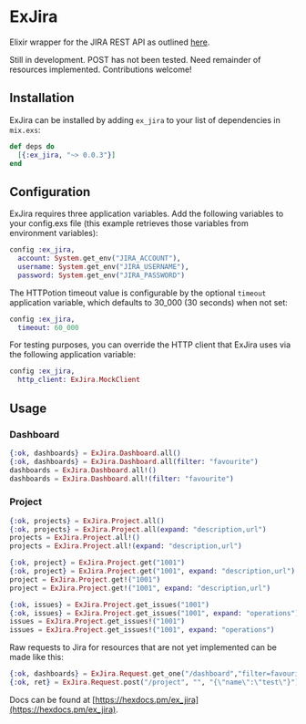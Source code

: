 # ExJira

Elixir wrapper for the JIRA REST API as outlined [here](https://docs.atlassian.com/jira/REST/cloud/).

Still in development. POST has not been tested. Need remainder of resources implemented. Contributions welcome!

## Installation

ExJira can be installed by adding `ex_jira` to your list of dependencies in `mix.exs`:

```elixir
def deps do
  [{:ex_jira, "~> 0.0.3"}]
end
```

## Configuration

ExJira requires three application variables. Add the following variables to your config.exs file (this example retrieves those variables from environment variables):

```elixir
config :ex_jira,
  account: System.get_env("JIRA_ACCOUNT"),
  username: System.get_env("JIRA_USERNAME"),
  password: System.get_env("JIRA_PASSWORD")
```

The HTTPotion timeout value is configurable by the optional `timeout` application variable, which defaults to 30_000 (30 seconds) when not set:

```elixir
config :ex_jira,
  timeout: 60_000
```

For testing purposes, you can override the HTTP client that ExJira uses via the following application variable:
```elixir
config :ex_jira,
  http_client: ExJira.MockClient
```

## Usage

### Dashboard
```elixir
{:ok, dashboards} = ExJira.Dashboard.all()
{:ok, dashboards} = ExJira.Dashboard.all(filter: "favourite")
dashboards = ExJira.Dashboard.all!()
dashboards = ExJira.Dashboard.all!(filter: "favourite")
```

### Project
```elixir
{:ok, projects} = ExJira.Project.all()
{:ok, projects} = ExJira.Project.all(expand: "description,url")
projects = ExJira.Project.all!()
projects = ExJira.Project.all!(expand: "description,url")

{:ok, project} = ExJira.Project.get("1001")
{:ok, project} = ExJira.Project.get("1001", expand: "description,url")
project = ExJira.Project.get!("1001")
project = ExJira.Project.get!("1001", expand: "description,url")

{:ok, issues} = ExJira.Project.get_issues("1001")
{:ok, issues} = ExJira.Project.get_issues("1001", expand: "operations")
issues = ExJira.Project.get_issues!("1001")
issues = ExJira.Project.get_issues!("1001", expand: "operations")
```
Raw requests to Jira for resources that are not yet implemented can be made like this:

```elixir
{:ok, dashboards} = ExJira.Request.get_one("/dashboard","filter=favourite")
{:ok, ret} = ExJira.Request.post("/project", "", "{\"name\":\"test\"}")
```

Docs can be found at [https://hexdocs.pm/ex_jira](https://hexdocs.pm/ex_jira).
